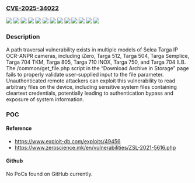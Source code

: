 ### [CVE-2025-34022](https://cve.mitre.org/cgi-bin/cvename.cgi?name=CVE-2025-34022)
![](https://img.shields.io/static/v1?label=Product&message=Targa%20IP%20OCR-ANPR%20Camera&color=blue)
![](https://img.shields.io/static/v1?label=Version&message=BLD191021180140%20&color=brightgreen)
![](https://img.shields.io/static/v1?label=Version&message=BLD191118145435%20&color=brightgreen)
![](https://img.shields.io/static/v1?label=Version&message=BLD200303143345%20&color=brightgreen)
![](https://img.shields.io/static/v1?label=Version&message=BLD200304170514%20&color=brightgreen)
![](https://img.shields.io/static/v1?label=Version&message=BLD200304170901%20&color=brightgreen)
![](https://img.shields.io/static/v1?label=Version&message=BLD201106163745%20&color=brightgreen)
![](https://img.shields.io/static/v1?label=Version&message=BLD201113005214%20&color=brightgreen)
![](https://img.shields.io/static/v1?label=Version&message=CPS%203.005(191112)%20&color=brightgreen)
![](https://img.shields.io/static/v1?label=Version&message=CPS%203.005(191206)%20&color=brightgreen)
![](https://img.shields.io/static/v1?label=Version&message=CPS%203.100(200225)%20&color=brightgreen)
![](https://img.shields.io/static/v1?label=Version&message=CPS%204.013(201105)%20&color=brightgreen)
![](https://img.shields.io/static/v1?label=Vulnerability&message=CWE-22%20Improper%20Limitation%20of%20a%20Pathname%20to%20a%20Restricted%20Directory%20('Path%20Traversal')&color=brightgreen)

### Description

A path traversal vulnerability exists in multiple models of Selea Targa IP OCR-ANPR cameras, including iZero, Targa 512, Targa 504, Targa Semplice, Targa 704 TKM, Targa 805, Targa 710 INOX, Targa 750, and Targa 704 ILB. The /common/get_file.php script in the “Download Archive in Storage” page fails to properly validate user-supplied input to the file parameter. Unauthenticated remote attackers can exploit this vulnerability to read arbitrary files on the device, including sensitive system files containing cleartext credentials, potentially leading to authentication bypass and exposure of system information.

### POC

#### Reference
- https://www.exploit-db.com/exploits/49456
- https://www.zeroscience.mk/en/vulnerabilities/ZSL-2021-5616.php

#### Github
No PoCs found on GitHub currently.

